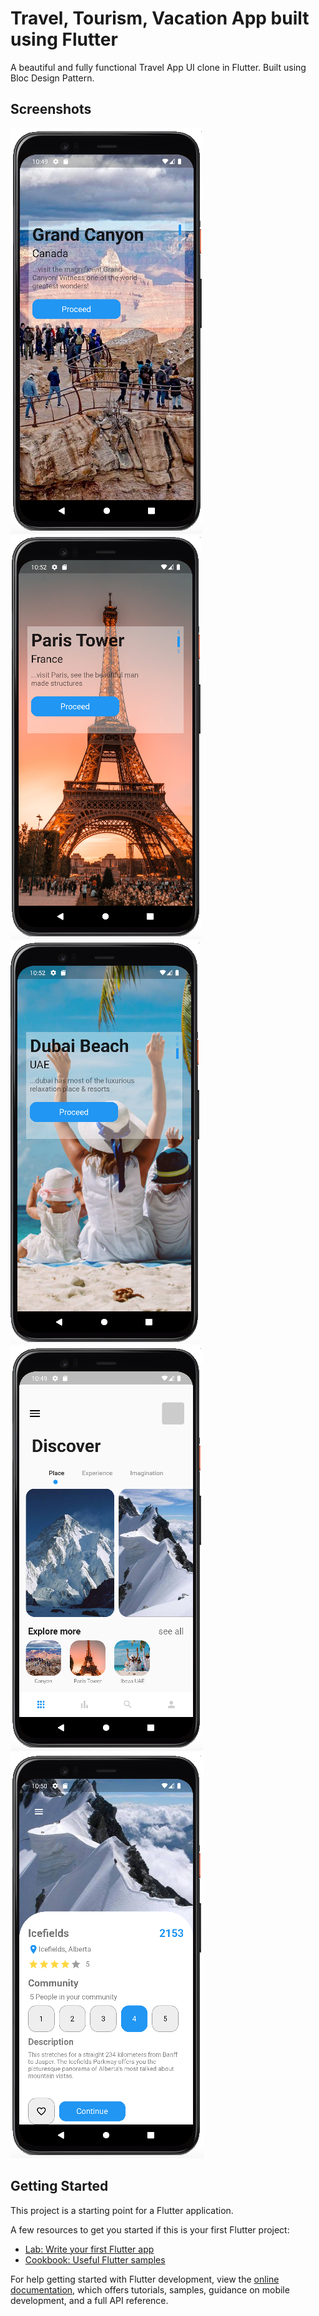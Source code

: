 # Travel, Tourism, Vacation App built using Flutter

A beautiful and fully functional Travel App UI clone in Flutter. Built using Bloc Design Pattern.
## Screenshots
![image](https://github.com/ogbodotg/travelapp/blob/master/assets/screenshots/home_slider1.png)
![image](https://github.com/ogbodotg/travelapp/blob/master/assets/screenshots/home_slider2.png)
![image](https://github.com/ogbodotg/travelapp/blob/master/assets/screenshots/home_slider3.png)
![image](https://github.com/ogbodotg/travelapp/blob/master/assets/screenshots/homepage.png)
![image](https://github.com/ogbodotg/travelapp/blob/master/assets/screenshots/detail_page.png)

## Getting Started

This project is a starting point for a Flutter application.

A few resources to get you started if this is your first Flutter project:

- [Lab: Write your first Flutter app](https://docs.flutter.dev/get-started/codelab)
- [Cookbook: Useful Flutter samples](https://docs.flutter.dev/cookbook)

For help getting started with Flutter development, view the
[online documentation](https://docs.flutter.dev/), which offers tutorials,
samples, guidance on mobile development, and a full API reference.

